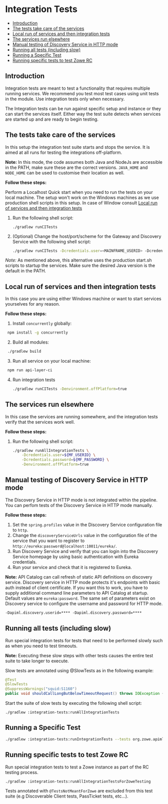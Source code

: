 <!-- omit in toc -->
# Integration Tests

- [Introduction](#introduction)
- [The tests take care of the services](#the-tests-take-care-of-the-services)
- [Local run of services and then integration tests](#local-run-of-services-and-then-integration-tests)
- [The services run elsewhere](#the-services-run-elsewhere)
- [Manual testing of Discovery Service in HTTP mode](#manual-testing-of-discovery-service-in-http-mode)
- [Running all tests (including slow)](#running-all-tests-including-slow)
- [Running a Specific Test](#running-a-specific-test)
- [Running specific tests to test Zowe RC](#running-specific-tests-to-test-zowe-rc)

## Introduction

Integration tests are meant to test a functionality that requires multiple running services. We recommend you test most test cases using unit tests in the module. Use integration tests only when necessary.

The Integration tests can be run against specific setup and instance or they can start the services itself. Either way the test suite detects when services are started up and are ready to begin testing.

## The tests take care of the services

In this setup the integration test suite starts and stops the service. It is aimed at all runs for testing the integrations off-platform.

**Note:** In this mode, the code assumes both Java and NodeJs are accessible in the PATH, make sure these are the correct versions.
`JAVA_HOME` and `NODE_HOME` can be used to customise their location as well.

**Follow these steps:**

Perform a Localhost Quick start when you need to run the tests on your local machine. The setup won't work on the Windows machines as we use production shell scripts in this setup. In case of Window consult [Local run of services and then integration tests](#local-run-of-services-and-then-integration-tests)

1. Run the following shell script:

    ```shell
    ./gradlew runCITests
    ```

2. (Optional) Change the host/port/scheme for the Gateway and Discovery Service with the following shell script:

    ```sh
    ./gradlew runCITests -Dcredentials.user=<MAINFRAME_USERID> -Dcredentials.password=<PASSWORD> -Ddiscovery.host=<DS_HOST> -Ddiscovery.port=<DS_PORT>  -Dgateway.host=<GW_HOST> -Dgateway.port=<GW_PORT> -Dgateway.scheme=https
    ```

*Note:* As mentioned above, this alternative uses the production start.sh scripts to startup the services. Make sure the desired Java version is the default in the PATH.

## Local run of services and then integration tests

In this case you are using either Windows machine or want to start services yourselves for any reason.

**Follow these steps:**

1. Install `concurrently` globally:

  ```sh
   npm install -g concurrently
   ```

2. Build all modules:

  ```sh
   ./gradlew build
   ```

3. Run all service on your local machine:

  ```sh
   npm run api-layer-ci
   ```

4. Run integration tests

   ```sh
   ./gradlew runCITests -Denvironment.offPlatform=true
   ```

## The services run elsewhere

In this case the services are running somewhere, and the integration tests verify that the services work well.

**Follow these steps:**

1. Run the following shell script:

    ```sh
   ./gradlew runAllIntegrationTests \
        -Dcredentials.user=${MF_USERID} \
        -Dcredentials.password=${MF_PASSWORD} \
        -Denvironment.offPlatform=true
    ```

## Manual testing of Discovery Service in HTTP mode

The Discovery Service in HTTP mode is not integrated within the pipeline. You can perfom tests of the Discovery Service in HTTP mode manually.

**Follow these steps:**

1. Set the `spring.profiles` value in the Discovery Service configuration file to `http`.
2. Change the `discoveryServiceUrls` value in the configuration file of the service that you want to register to `http://eureka:password@localhost:10011/eureka/`.
3. Run Discovery Service and verify that you can login into the Discovery Service homepage by using basic authentication with Eureka credentials.
4. Run your service and check that it is registered to Eureka.

**Note:** API Catalog can call refresh of static API definitions on discovery service. Discovery service in HTTP mode protects it's endpoints with basic auth instead of client certificate. If you want this to work, you have to supply additional command line parameters to API Catalog at startup. Default values are `eureka:password`. The same set of parameters exist on Discovery service to configure the username and password for HTTP mode.

```txt
-Dapiml.discovery.userid=**** -Dapiml.discovery.password=****
```

## Running all tests (including slow)

Run special integration tests for tests that need to be performed slowly such as when you need to test timeouts.

**Note:** Executing these slow steps with other tests causes
the entire test suite to take longer to execute.

Slow tests are annotated using @SlowTests as in the following example:

```java
@Test
@SlowTests
@SuppressWarnings("squid:S1160")
public void shouldCallLongButBelowTimeoutRequest() throws IOException {
```

Start the suite of slow tests by executing the following shell script:

```shell
./gradlew :integration-tests:runAllIntegrationTests
```

## Running a Specific Test

```sh
./gradlew :integration-tests:runIntegrationTests --tests org.zowe.apiml.gatewayservice.PassTicketTest
```

## Running specific tests to test Zowe RC

Run special integration tests to test a Zowe instance as part of the RC testing process.

```shell
./gradlew :integration-tests:runAllIntegrationTestsForZoweTesting
```

Tests annotated with `@TestsNotMeantForZowe` are excluded from this test suite (e.g Discoverable Client tests, PassTicket tests, etc...).
